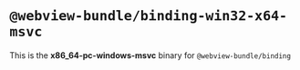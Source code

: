 # `@webview-bundle/binding-win32-x64-msvc`

This is the **x86_64-pc-windows-msvc** binary for `@webview-bundle/binding`
